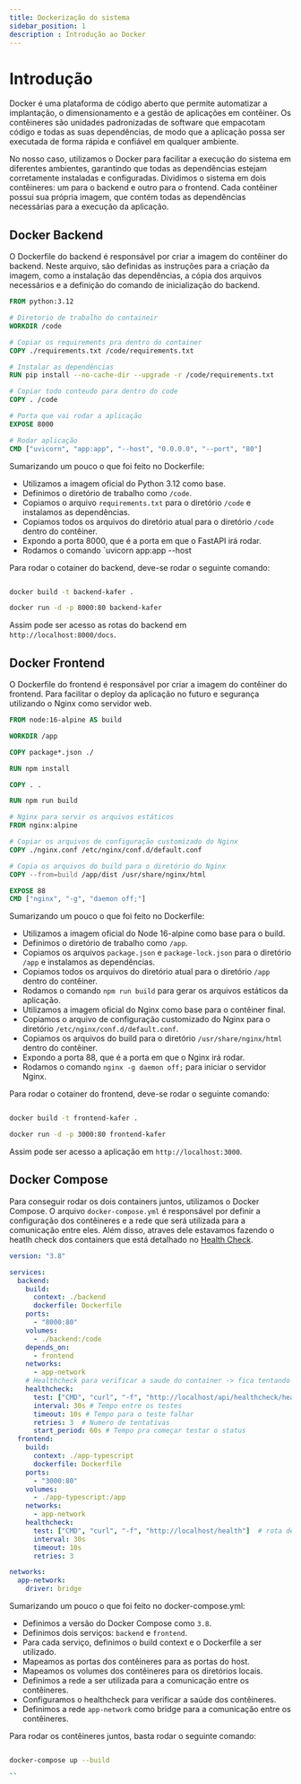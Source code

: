 ```yaml
---
title: Dockerização do sistema
sidebar_position: 1
description : Introdução ao Docker
---
```


# Introdução

Docker é uma plataforma de código aberto que permite automatizar a implantação, o dimensionamento e a gestão de aplicações em contêiner. Os contêineres são unidades padronizadas de software que empacotam código e todas as suas dependências, de modo que a aplicação possa ser executada de forma rápida e confiável em qualquer ambiente.

No nosso caso, utilizamos o Docker para facilitar a execução do sistema em diferentes ambientes, garantindo que todas as dependências estejam corretamente instaladas e configuradas. Dividimos o sistema em dois contêineres: um para o backend e outro para o frontend. Cada contêiner possui sua própria imagem, que contém todas as dependências necessárias para a execução da aplicação.

## Docker Backend

O Dockerfile do backend é responsável por criar a imagem do contêiner do backend. Neste arquivo, são definidas as instruções para a criação da imagem, como a instalação das dependências, a cópia dos arquivos necessários e a definição do comando de inicialização do backend.

```dockerfile
FROM python:3.12

# Diretorio de trabalho do containeir
WORKDIR /code

# Copiar os requirements pra dentro do container
COPY ./requirements.txt /code/requirements.txt

# Instalar as dependências
RUN pip install --no-cache-dir --upgrade -r /code/requirements.txt

# Copiar todo conteudo para dentro do code
COPY . /code

# Porta que vai rodar a aplicação
EXPOSE 8000

# Rodar aplicação
CMD ["uvicorn", "app:app", "--host", "0.0.0.0", "--port", "80"]

```

Sumarizando um pouco o que foi feito no Dockerfile:

- Utilizamos a imagem oficial do Python 3.12 como base.
- Definimos o diretório de trabalho como `/code`.
- Copiamos o arquivo `requirements.txt` para o diretório `/code` e instalamos as dependências.
- Copiamos todos os arquivos do diretório atual para o diretório `/code` dentro do contêiner.
- Expondo a porta 8000, que é a porta em que o FastAPI irá rodar.
- Rodamos o comando `uvicorn app:app --host

Para rodar o cotainer do backend, deve-se rodar o seguinte comando:

```bash

docker build -t backend-kafer .

docker run -d -p 8000:80 backend-kafer

```

Assim pode ser acesso as rotas do backend em `http://localhost:8000/docs`.

## Docker Frontend

O Dockerfile do frontend é responsável por criar a imagem do contêiner do frontend. Para facilitar o deploy da aplicação no futuro e segurança utilizando o Nginx como servidor web.

```dockerfile
FROM node:16-alpine AS build

WORKDIR /app

COPY package*.json ./

RUN npm install

COPY . .

RUN npm run build

# Nginx para servir os arquivos estáticos
FROM nginx:alpine

# Copiar os arquivos de configuração customizado do Nginx
COPY ./nginx.conf /etc/nginx/conf.d/default.conf

# Copia os arquivos do build para o diretório do Nginx
COPY --from=build /app/dist /usr/share/nginx/html

EXPOSE 88
CMD ["nginx", "-g", "daemon off;"]

```

Sumarizando um pouco o que foi feito no Dockerfile:

- Utilizamos a imagem oficial do Node 16-alpine como base para o build.
- Definimos o diretório de trabalho como `/app`.
- Copiamos os arquivos `package.json` e `package-lock.json` para o diretório `/app` e instalamos as dependências.
- Copiamos todos os arquivos do diretório atual para o diretório `/app` dentro do contêiner.
- Rodamos o comando `npm run build` para gerar os arquivos estáticos da aplicação.
- Utilizamos a imagem oficial do Nginx como base para o contêiner final.
- Copiamos o arquivo de configuração customizado do Nginx para o diretório `/etc/nginx/conf.d/default.conf`.
- Copiamos os arquivos do build para o diretório `/usr/share/nginx/html` dentro do contêiner.
- Expondo a porta 88, que é a porta em que o Nginx irá rodar.
- Rodamos o comando `nginx -g daemon off;` para iniciar o servidor Nginx.

Para rodar o cotainer do frontend, deve-se rodar o seguinte comando:

```bash

docker build -t frontend-kafer .

docker run -d -p 3000:80 frontend-kafer
```

Assim pode ser acesso a aplicação em `http://localhost:3000`.

## Docker Compose

Para conseguir rodar os dois containers juntos, utilizamos o Docker Compose. O arquivo `docker-compose.yml` é responsável por definir a configuração dos contêineres e a rede que será utilizada para a comunicação entre eles. Além disso, atraves dele estavamos fazendo o heatlh check dos containers que está detalhado no [Health Check](../HealthCheck/healthCheck.md).

```yaml
version: "3.8"

services:
  backend:
    build:
      context: ./backend
      dockerfile: Dockerfile
    ports:
      - "8000:80"
    volumes:
      - ./backend:/code
    depends_on:
      - frontend
    networks:
      - app-network
    # Healthcheck para verificar a saude do container -> fica tentando enquanto o container estiver rodando
    healthcheck:
      test: ["CMD", "curl", "-f", "http://localhost/api/healthcheck/health"]
      interval: 30s # Tempo entre os testes
      timeout: 10s # Tempo para o teste falhar
      retries: 3  # Numero de tentativas
      start_period: 60s # Tempo pra começar testar o status
  frontend:
    build:
      context: ./app-typescript
      dockerfile: Dockerfile
    ports:
      - "3000:80"
    volumes:
      - ./app-typescript:/app
    networks:
      - app-network
    healthcheck:
      test: ["CMD", "curl", "-f", "http://localhost/health"]  # rota de health check do frontend
      interval: 30s 
      timeout: 10s
      retries: 3   

networks:
  app-network:
    driver: bridge

```

Sumarizando um pouco o que foi feito no docker-compose.yml:

- Definimos a versão do Docker Compose como `3.8`.
- Definimos dois serviços: `backend` e `frontend`.
- Para cada serviço, definimos o build context e o Dockerfile a ser utilizado.
- Mapeamos as portas dos contêineres para as portas do host.
- Mapeamos os volumes dos contêineres para os diretórios locais.
- Definimos a rede a ser utilizada para a comunicação entre os contêineres.
- Configuramos o healthcheck para verificar a saúde dos contêineres.
- Definimos a rede `app-network` como bridge para a comunicação entre os contêineres.

Para rodar os contêineres juntos, basta rodar o seguinte comando:

```bash

docker-compose up --build

``
